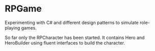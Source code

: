 RPGame
======

Experimenting with C# and different design patterns to simulate role-playing games.

So far only the RPCharacter has been started. It contains Hero and HeroBuilder using fluent interfaces to build the character.
